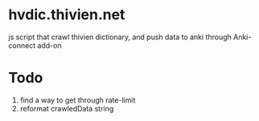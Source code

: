 # hvdic.thivien.net
js script that crawl thivien dictionary, and push data to anki through Anki-connect add-on

# Todo
1. find a way to get through rate-limit
2. reformat crawledData string
